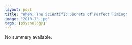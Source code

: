 ```yaml
---
layout: post
title: "When: The Scientific Secrets of Perfect Timing"
image: "2019-13.jpg"
tags: [psychology]
---
```


No summary available.